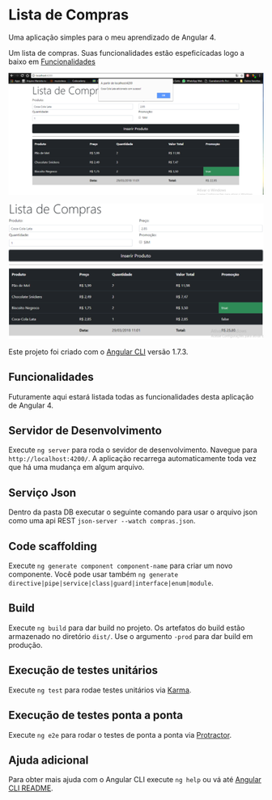 # Lista de Compras

Uma aplicação simples para o meu aprendizado de Angular 4.

Um lista de compras. Suas funcionalidades estão espeficícadas logo a baixo em [Funcionalidades](https://github.com/FilipeFilpe/listaCompras#funcionalidades)

![Print um do App](https://github.com/FilipeFilpe/listaCompras/blob/master/src/app/tela1.PNG)

![Print dois do App](https://github.com/FilipeFilpe/listaCompras/blob/master/src/app/tela2.PNG)

Este projeto foi criado com o [Angular CLI](https://github.com/angular/angular-cli) versão 1.7.3.

## Funcionalidades
Futuramente aqui estará listada todas as funcionalidades desta aplicação de Angular 4.

## Servidor de Desenvolvimento

Execute `ng server` para roda o sevidor de desenvolvimento. Navegue para `http://localhost:4200/`. A aplicação recarrega automaticamente toda vez que há uma mudança em algum arquivo.

## Serviço Json
Dentro da pasta DB executar o seguinte comando para usar o arquivo json como uma api REST `json-server --watch compras.json`.

## Code scaffolding

Execute `ng generate component component-name` para criar um novo componente. Você pode usar também `ng generate directive|pipe|service|class|guard|interface|enum|module`.

## Build

Execute `ng build` para dar build no projeto. Os artefatos do build estão armazenado no diretório `dist/`. Use o argumento `-prod` para dar build em produção.

## Execução de testes unitários

Execute `ng test` para rodae testes unitários via [Karma](https://karma-runner.github.io).

## Execução de testes ponta a ponta

Execute `ng e2e` para rodar o testes de ponta a ponta via [Protractor](http://www.protractortest.org/).

## Ajuda adicional

Para obter mais ajuda com o Angular CLI execute `ng help` ou vá até [Angular CLI README](https://github.com/angular/angular-cli/blob/master/README.md).

